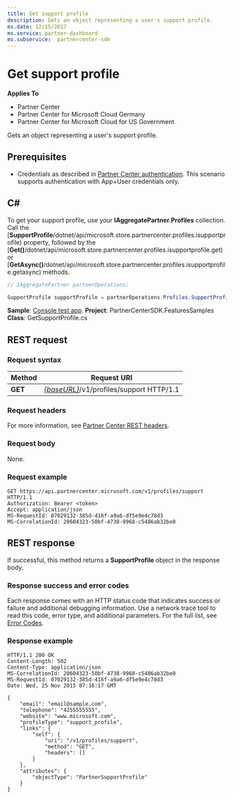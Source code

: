 ```yaml
---
title: Get support profile
description: Gets an object representing a user's support profile.
ms.date: 12/15/2017
ms.service: partner-dashboard
ms.subservice:  partnercenter-sdk
---
```


# Get support profile

**Applies To**

- Partner Center
- Partner Center for Microsoft Cloud Germany
- Partner Center for Microsoft Cloud for US Government

Gets an object representing a user's support profile.

## Prerequisites

- Credentials as described in [Partner Center authentication](partner-center-authentication.md). This scenario supports authentication with App+User credentials only.

## C\#

To get your support profile, use your **IAggregatePartner.Profiles** collection. Call the [**SupportProfile**/dotnet/api/microsoft.store.partnercenter.profiles.isupportprofile) property, followed by the [**Get()**/dotnet/api/microsoft.store.partnercenter.profiles.isupportprofile.get) or [**GetAsync()**/dotnet/api/microsoft.store.partnercenter.profiles.isupportprofile.getasync) methods.

``` csharp
// IAggregatePartner partnerOperations;

SupportProfile supportProfile = partnerOperations.Profiles.SupportProfile.Get();
```

**Sample**: [Console test app](console-test-app.md). **Project**: PartnerCenterSDK.FeaturesSamples **Class**: GetSupportProfile.cs

## REST request

### Request syntax

| Method  | Request URI                                                              |
|---------|--------------------------------------------------------------------------|
| **GET** | [*{baseURL}*](partner-center-rest-urls.md)/v1/profiles/support HTTP/1.1 |

### Request headers

For more information, see [Partner Center REST headers](headers.md).

### Request body

None.

### Request example

```http
GET https://api.partnercenter.microsoft.com/v1/profiles/support HTTP/1.1
Authorization: Bearer <token>
Accept: application/json
MS-RequestId: 07029132-385d-416f-a9a6-df5e9e4c78d3
MS-CorrelationId: 20604323-50bf-4738-9968-c5486ab32be0
```

## REST response

If successful, this method returns a **SupportProfile** object in the response body.

### Response success and error codes

Each response comes with an HTTP status code that indicates success or failure and additional debugging information. Use a network trace tool to read this code, error type, and additional parameters. For the full list, see [Error Codes](error-codes.md).

### Response example

```http
HTTP/1.1 200 OK
Content-Length: 502
Content-Type: application/json
MS-CorrelationId: 20604323-50bf-4738-9968-c5486ab32be0
MS-RequestId: 07029132-385d-416f-a9a6-df5e9e4c78d3
Date: Wed, 25 Nov 2015 07:16:17 GMT

{
    "email": "email@sample.com",
    "telephone": "4255555555",
    "website": "www.microsoft.com",
    "profileType": "support_profile",
    "links": {
        "self": {
            "uri": "/v1/profiles/support",
            "method": "GET",
            "headers": []
        }
    },
    "attributes": {
        "objectType": "PartnerSupportProfile"
    }
}
```
